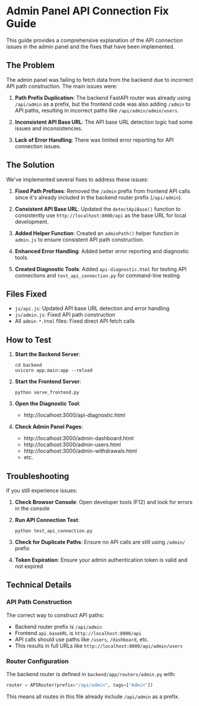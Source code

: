 # Admin Panel API Connection Fix Guide

This guide provides a comprehensive explanation of the API connection issues in the admin panel and the fixes that have been implemented.

## The Problem

The admin panel was failing to fetch data from the backend due to incorrect API path construction. The main issues were:

1. **Path Prefix Duplication**: The backend FastAPI router was already using `/api/admin` as a prefix, but the frontend code was also adding `/admin` to API paths, resulting in incorrect paths like `/api/admin/admin/users`.

2. **Inconsistent API Base URL**: The API base URL detection logic had some issues and inconsistencies.

3. **Lack of Error Handling**: There was limited error reporting for API connection issues.

## The Solution

We've implemented several fixes to address these issues:

1. **Fixed Path Prefixes**: Removed the `/admin` prefix from frontend API calls since it's already included in the backend router prefix (`/api/admin`).

2. **Consistent API Base URL**: Updated the `detectApiBase()` function to consistently use `http://localhost:8000/api` as the base URL for local development.

3. **Added Helper Function**: Created an `adminPath()` helper function in `admin.js` to ensure consistent API path construction.

4. **Enhanced Error Handling**: Added better error reporting and diagnostic tools.

5. **Created Diagnostic Tools**: Added `api-diagnostic.html` for testing API connections and `test_api_connection.py` for command-line testing.

## Files Fixed

- `js/api.js`: Updated API base URL detection and error handling
- `js/admin.js`: Fixed API path construction
- All `admin-*.html` files: Fixed direct API fetch calls

## How to Test

1. **Start the Backend Server**:
   ```
   cd backend
   uvicorn app.main:app --reload
   ```

2. **Start the Frontend Server**:
   ```
   python serve_frontend.py
   ```

3. **Open the Diagnostic Tool**:
   - http://localhost:3000/api-diagnostic.html

4. **Check Admin Panel Pages**:
   - http://localhost:3000/admin-dashboard.html
   - http://localhost:3000/admin-users.html
   - http://localhost:3000/admin-withdrawals.html
   - etc.

## Troubleshooting

If you still experience issues:

1. **Check Browser Console**: Open developer tools (F12) and look for errors in the console

2. **Run API Connection Test**:
   ```
   python test_api_connection.py
   ```

3. **Check for Duplicate Paths**: Ensure no API calls are still using `/admin/` prefix 

4. **Token Expiration**: Ensure your admin authentication token is valid and not expired

## Technical Details

### API Path Construction

The correct way to construct API paths:

- Backend router prefix is `/api/admin`
- Frontend `api.baseURL` is `http://localhost:8000/api`
- API calls should use paths like `/users`, `/dashboard`, etc.
- This results in full URLs like `http://localhost:8000/api/admin/users`

### Router Configuration

The backend router is defined in `backend/app/routers/admin.py` with:
```python
router = APIRouter(prefix="/api/admin", tags=["Admin"])
```

This means all routes in this file already include `/api/admin` as a prefix.